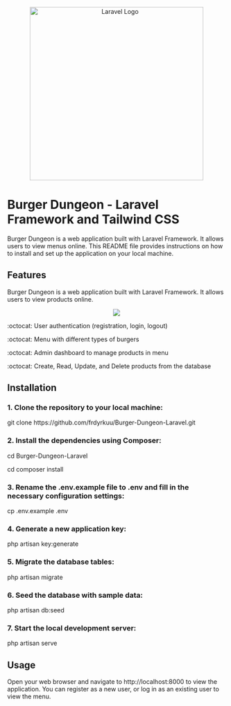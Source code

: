 <p align="center"><a href="https://laravel.com" target="_blank"><img src="https://i.ibb.co/nrvc7b2/sdad.png" width="400" alt="Laravel Logo"></a></p>

# Burger Dungeon - Laravel Framework and Tailwind CSS

<p>Burger Dungeon is a web application built with Laravel Framework. It allows users to view menus online. This README file provides instructions on how to install and set up the application on your local machine.</p>

## Features

Burger Dungeon is a web application built with Laravel Framework. It allows users to view products online.
<p align="center"><a><img src="https://gist.githubusercontent.com/brudnak/aba00c9a1c92d226f68e8ad8ba1e0a40/raw/e1e4a92f6072d15014f19aa8903d24a1ac0c41a4/nyan-cat.gif"></a></p>
<p>	:octocat: User authentication (registration, login, logout)</p>
<p>	:octocat: Menu with different types of burgers</p>
<p>	:octocat: Admin dashboard to manage products in menu</p>
<p>	:octocat: Create, Read, Update, and Delete products from the database</p>

## Installation

### 1. Clone the repository to your local machine:
<p>git clone https://github.com/frdyrkuu/Burger-Dungeon-Laravel.git</p>

### 2. Install the dependencies using Composer:
<p>cd Burger-Dungeon-Laravel</p>
<p>cd composer install</p>

### 3. Rename the .env.example file to .env and fill in the necessary configuration settings:
<p>cp .env.example .env</p>

### 4. Generate a new application key:
<p>php artisan key:generate</p>

### 5. Migrate the database tables:
<p>php artisan migrate</p>

### 6. Seed the database with sample data:
<p>php artisan db:seed</p>

### 7. Start the local development server:
<p>php artisan serve</p>



## Usage
<p>Open your web browser and navigate to http://localhost:8000 to view the application. You can register as a new user, or log in as an existing user to view the menu.</p>
